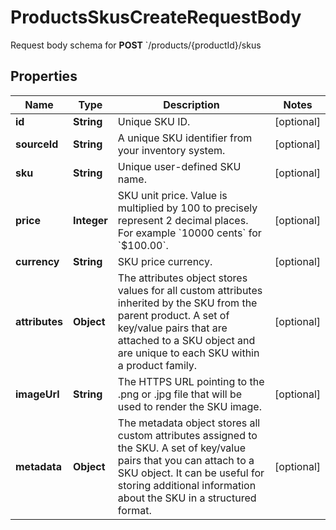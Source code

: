 

# ProductsSkusCreateRequestBody

Request body schema for **POST** `/products/{productId}/skus

## Properties

| Name | Type | Description | Notes |
|------------ | ------------- | ------------- | -------------|
|**id** | **String** | Unique SKU ID. |  [optional] |
|**sourceId** | **String** | A unique SKU identifier from your inventory system. |  [optional] |
|**sku** | **String** | Unique user-defined SKU name. |  [optional] |
|**price** | **Integer** | SKU unit price. Value is multiplied by 100 to precisely represent 2 decimal places. For example &#x60;10000 cents&#x60; for &#x60;$100.00&#x60;. |  [optional] |
|**currency** | **String** | SKU price currency. |  [optional] |
|**attributes** | **Object** | The attributes object stores values for all custom attributes inherited by the SKU from the parent product. A set of key/value pairs that are attached to a SKU object and are unique to each SKU within a product family. |  [optional] |
|**imageUrl** | **String** | The HTTPS URL pointing to the .png or .jpg file that will be used to render the SKU image. |  [optional] |
|**metadata** | **Object** | The metadata object stores all custom attributes assigned to the SKU. A set of key/value pairs that you can attach to a SKU object. It can be useful for storing additional information about the SKU in a structured format. |  [optional] |



